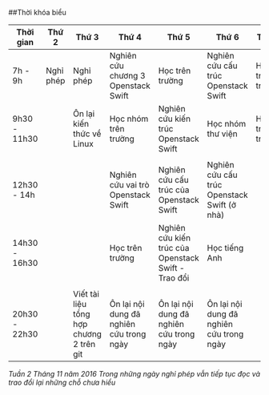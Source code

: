 ##Thời khóa biểu

| Thời gian | Thứ 2 | Thứ 3 | Thứ 4 | Thứ 5 | Thứ 6 | Thứ 7 | Chủ Nhật |
|-----------|-------|-------|-------|-------|-------|-------|----------|
| 7h - 9h | Nghỉ phép | Nghỉ phép | Nghiên cứu chương 3 Openstack Swift | Học trên trường | Nghiên cứu cấu trúc Openstack Swift | Học trên trường | Học tiếng Anh |
| 9h30 - 11h30 |  | Ôn lại kiến thức về Linux | Học nhóm trên trường | Nghiên cứu kiến trúc Openstack Swift | Học nhóm thư viện | Học trên trường | Ôn lại kiến thức Linux |
| | | | | | | | |
| 12h30 - 14h |  |  | Nghiên cứu vai trò Openstack Swift| Nghiên cứu cấu trúc của Openstack Swift | Nghiên cứu cấu trúc Openstack Swift (ở nhà) | | |
| 14h30 - 16h30 |  |  | Học trên trường | Nghiên cứu kiến trúc của Openstack Swift - Trao đổi| Học tiếng Anh | | |
| | | | | | | | |
| 20h30 - 22h30 | | Viết tài liệu tổng hợp chương 2 trên git | Ôn lại nội dung đã nghiên cứu trong ngày | Ôn lại nội dung đã nghiên cứu trong ngày | Ôn lại nội dung đã nghiên cứu trong ngày | | |

*Tuần 2 Tháng 11 năm 2016*
*Trong những ngày nghỉ phép vẫn tiếp tục đọc và trao đổi lại những chỗ chưa hiểu*
